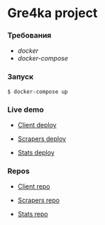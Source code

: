# Gre4ka project


### **Требования**

 -  *docker*
 -  *docker-compose*

### **Запуск**

```$ docker-compose up```

### **Live demo**

- [Client deploy](https://gre4ka.herokuapp.com/)

- [Scrapers deploy](https://gre4ka-backend.herokuapp.com/api/novus/)

- [Stats deploy](https://gre4ka-stats-backend.herokuapp.com/price-history/%D0%9A%D1%80%D1%83%D0%BF%D0%B0%20%D0%B3%D1%80%D0%B5%D1%87%D0%B0%D0%BD%D0%B0%20METRO%20Chef%201%D0%BA%D0%B3)

### **Repos**

- [Client repo](https://bitbucket.org/roflanstudio/gre4ka_frontend)

- [Scrapers repo](https://bitbucket.org/roflanstudio/gre4ka_backend)

- [Stats repo](https://bitbucket.org/roflanstudio/gre4ka-stats-backend)
